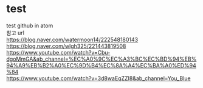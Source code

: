 # test
test github in atom  
참고 url  
https://blog.naver.com/watermoon14/222548180143  
https://blog.naver.com/wlgh325/221443819508  
https://www.youtube.com/watch?v=Cbu-dgoMmGA&ab_channel=%EC%A0%9C%EC%A3%BC%EC%BD%94%EB%94%A9%EB%B2%A0%EC%9D%B4%EC%8A%A4%EC%BA%A0%ED%94%84  
https://www.youtube.com/watch?v=3d8waEqZZI8&ab_channel=You_Blue
  
 
